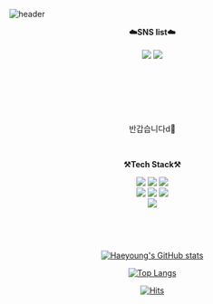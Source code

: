 ![header](https://capsule-render.vercel.app/api?type=Waving&color=7273FFFF&height=300&section=header&text=I'm%20Haeyoung&fontSize=90&animation=fadeIn)
<br>

<p align="center">
    <Strong>☁️SNS list☁️</Strong><br><br>
    <a href="https://tistory.com/" target="_blank"><img src="https://img.shields.io/badge/DevBlog-535D6C?style=flat-square&logo=Blogger&logoColor=white"/></a>
    <a href="https://www.instagram.com" target="_blank"><img src="https://img.shields.io/badge/Instagram-E4405F?style=flat-square&logo=Instagram&logoColor=white"/></a>
    <br>

<br><br>
<!-- <Strong>📧Email📧</Strong><br>younge1009@gmail.com<br> -->
</p>

<br>

<br>

<p align="center">
반갑습니다d👐<br>
</p>

<br>

<p align="center">
    <Strong>⚒️Tech Stack⚒️</Strong><br>
</p>

<p align="center" display="inline-block">
        <img src="https://img.shields.io/badge/React-61DAFB?style=for-the-badge&logo=React&logoColor=white"> 
    <img src="https://img.shields.io/badge/Javascript-F7DF1E?style=for-the-badge&logo=Javascript&logoColor=white"> 
    <img src="https://img.shields.io/badge/css-1572B6?style=for-the-badge&logo=css3&logoColor=white">
    <br/>
  <img src="https://img.shields.io/badge/JAVA-007396?style=for-the-badge&logo=java&logoColor=white"> 
    <img src="https://img.shields.io/badge/Spring-6DB33F?style=for-the-badge&logo=Spring&logoColor=white">
    <img src="https://img.shields.io/badge/SpringBoot-6DB33F?style=for-the-badge&logo=SpringBoot&logoColor=white">
<!--     <img src="https://img.shields.io/badge/mysql-4479A1?style=for-the-badge&logo=mysql&logoColor=white"> -->
    <br/>
    <img src="https://img.shields.io/badge/AWS-232F3E?style=for-the-badge&logo=Amazon AWS&logoColor=white">
</p>

<br>

<p align="center">

</p>

<br>

<div align=center>

[![Haeyoung's GitHub stats](https://github-readme-stats.vercel.app/api?username=haeyoungim&show_icons=true&theme=github_dark&count_private=true)](https://github.com/anuraghazra/github-readme-stats)


[![Top Langs](https://github-readme-stats.vercel.app/api/top-langs/?username=haeyoungim&layout=compact)](https://github.com/haeyoungim/github-readme-stats)

[![Hits](https://hits.seeyoufarm.com/api/count/incr/badge.svg?url=https%3A%2F%2Fgithub.com%2Fhaeyoungim%2Fhit-counter&count_bg=%236B69FF&title_bg=%238C3BEB&icon=smugmug.svg&icon_color=%23FFFFFF&title=hits&edge_flat=false)](https://hits.seeyoufarm.com)
